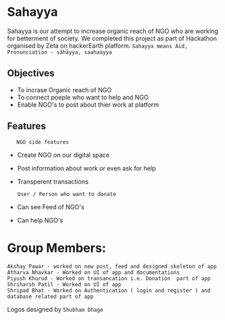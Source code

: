 # **Sahayya**

Sahayya  is our attempt to increase organic reach of NGO who are working for betterment of society. We completed this project as part of Hackathon organised by Zeta on hackerEarth platform.
```Sahayya means Aid, Pronunciation - sāhāyya, saahaayya```
## Objectives
- To incrase Organic reach of NGO 
- To connect poeple who want to help and NGO 
- Enable NGO's to post about thier work at platform

## Features

       NGO side features
  - Create NGO on our digital space 
  - Post information about work or even ask for help
  - Transperent transactions
 
        
        User / Person who want to donate
- Can see Feed of NGO's 
- Can help NGO's
    
# Group Members: 
```
Akshay Pawar - worked on new post, feed and designed skeleton of app  
Atharva Nhavkar - Worked on UI of app and documentations
Piyush Khurud - Worked on transancation i.e. Donation  part of app 
Shriharsh Patil - Worked on UI of app 
Shripad Bhat - Worked on Authentication ( login and register ) and database related part of app
```

Logos designed by ```Shubham Dhage``` 
